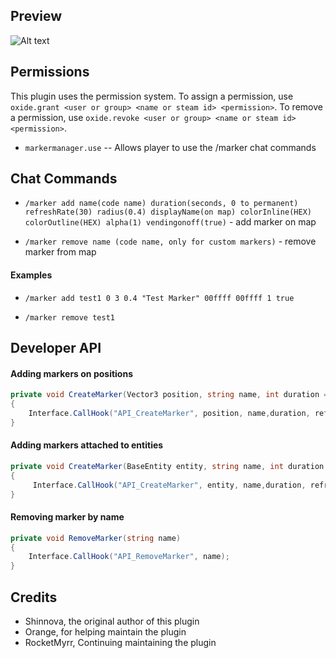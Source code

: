 ## Preview

![Alt text](https://i.imgur.com/XcSn8jM.jpg)

## Permissions

This plugin uses the permission system. To assign a permission, use `oxide.grant <user or group> <name or steam id> <permission>`. To remove a permission, use `oxide.revoke <user or group> <name or steam id> <permission>`.

 - `markermanager.use` -- Allows player to use the /marker chat commands

 ## Chat Commands
- `/marker add name(code name) duration(seconds, 0 to permanent) refreshRate(30) radius(0.4) displayName(on map) colorInline(HEX) colorOutline(HEX) alpha(1) vendingonoff(true)` - add marker on map

- `/marker remove name (code name, only for custom markers)` - remove marker from map

#### Examples

- `/marker add test1 0 3 0.4 "Test Marker" 00ffff 00ffff 1 true`

- `/marker remove test1`
 
## Developer API

#### Adding markers on positions

```cs 
private void CreateMarker(Vector3 position, string name, int duration = 0, float refreshRate = 3f,float radius = 0.4f, string displayName = "Marker", string colorMarker = "00FFFF", string colorOutline = "00FFFFFF", float alpha = 1f, bool named = true)
{
    Interface.CallHook("API_CreateMarker", position, name,duration, refreshRate, radius, displayName, colorMarker, colorOutline, alpha, named);
} 
```

#### Adding markers attached to entities

```cs
private void CreateMarker(BaseEntity entity, string name, int duration = 0, float refreshRate = 3f,float radius = 0.4f, string displayName = "Marker", string colorMarker = "00FFFF", string colorOutline = "00FFFFFF", float alpha = 1f, bool named = true)
{
     Interface.CallHook("API_CreateMarker", entity, name,duration, refreshRate, radius, displayName, colorMarker, colorOutline, alpha, named);
} 
```

#### Removing marker by name

```cs
private void RemoveMarker(string name)
{
    Interface.CallHook("API_RemoveMarker", name);
} 
```
 
## Credits
 
- Shinnova, the original author of this plugin
- Orange, for helping maintain the plugin
- RocketMyrr, Continuing maintaining the plugin
